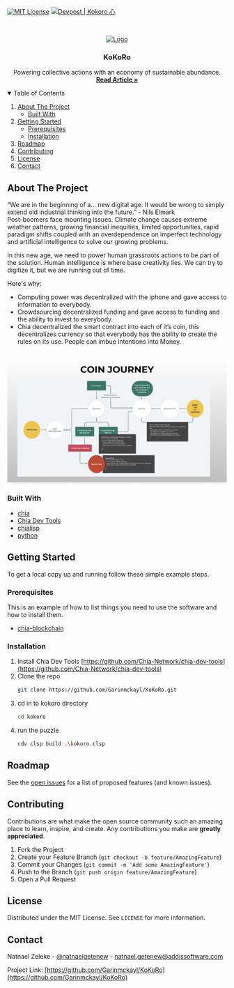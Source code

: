 [![MIT License][license-shield]][license-url]
[![Devpost | Kokoro 心](https://badges.devpost-shields.com/get-badge?name=Kokoro%20%E5%BF%83&id=kokoro&type=big-logo&style=for-the-badge)](https://devpost.com/software/kokoro)

<!-- PROJECT LOGO -->
<br />
<p align="center">
  <a href="https://kokoro.vercel.app/">
    <img src="https://localchia.vercel.app/img/logo.gif" alt="Logo" width="" height="300">
  </a>

  <h3 align="center">KoKoRo</h3>

  <p align="center">
Powering collective actions with an economy of sustainable abundance‏‏‎.
    <br />
    <a href="https://medium.com/@theideasbankllc/kokoro-%E5%BF%83-an-improved-defi-64cc0c6b198e"><strong>Read Article »</strong></a>
    <br />
  </p>
</p>

<!-- TABLE OF CONTENTS -->
<details open="open">
  <summary>Table of Contents</summary>
  <ol>
    <li>
      <a href="#about-the-project">About The Project</a>
      <ul>
        <li><a href="#built-with">Built With</a></li>
      </ul>
    </li>
    <li>
      <a href="#getting-started">Getting Started</a>
      <ul>
        <li><a href="#prerequisites">Prerequisites</a></li>
        <li><a href="#installation">Installation</a></li>
      </ul>
    </li>
    <li><a href="#roadmap">Roadmap</a></li>
    <li><a href="#contributing">Contributing</a></li>
    <li><a href="#license">License</a></li>
    <li><a href="#contact">Contact</a></li>
  </ol>

</details>

<!-- ABOUT THE PROJECT -->

## About The Project

“We are in the beginning of a… new digital age. It would be wrong to simply extend old industrial thinking into the future.” - Nils Elmark  
Post-boomers face mounting issues. Climate change causes extreme weather patterns, growing financial inequities, limited opportunities, rapid paradigm shifts coupled with an overdependence on imperfect technology and artificial intelligence to solve our growing problems.

In this new age, we need to power human grassroots actions to be part of the solution. Human intelligence is where base creativity lies. We can try to digitize it, but we are running out of time.

Here's why:

- Computing power was decentralized with the iphone and gave access to information to everybody.
- Crowdsourcing decentralized funding and gave access to funding and the ability to invest to everybody.
- Chia decentralized the smart contract into each of it’s coin, this decentralizes currency so that everybody has the ability to create the rules on its use. People can imbue intentions into Money.
  <br />
  <br />

<img src="assets/localchia-code.png" alt="Project">

### Built With

- [chia](https://www.chia.net/download/)
- [Chia Dev Tools](https://github.com/Chia-Network/chia-dev-tools)
- [chialisp](https://chialisp.com/)
- [python](https://www.python.org/)

<!-- GETTING STARTED -->

## Getting Started

To get a local copy up and running follow these simple example steps.

### Prerequisites

This is an example of how to list things you need to use the software and how to install them.

- [chia-blockchain](https://github.com/Chia-Network/chia-blockchain/wiki/INSTALL)

### Installation

1. Install Chia Dev Tools [https://github.com/Chia-Network/chia-dev-tools](https://github.com/Chia-Network/chia-dev-tools)
2. Clone the repo
   ```sh
   git clone https://github.com/Garinmckayl/KoKoRo.git
   ```
3. cd in to kokoro directory
   ```sh
   cd kokoro
   ```
4. run the puzzle
   ```sh
   cdv clsp build .\kokoro.clsp
   ```

<!-- ROADMAP -->

## Roadmap

See the [open issues](https://github.com/Garinmckayl/KoKoRo/issues) for a list of proposed features (and known issues).

<!-- CONTRIBUTING -->

## Contributing

Contributions are what make the open source community such an amazing place to learn, inspire, and create. Any contributions you make are **greatly appreciated**.

1. Fork the Project
2. Create your Feature Branch (`git checkout -b feature/AmazingFeature`)
3. Commit your Changes (`git commit -m 'Add some AmazingFeature'`)
4. Push to the Branch (`git push origin feature/AmazingFeature`)
5. Open a Pull Request

<!-- LICENSE -->

## License

Distributed under the MIT License. See `LICENSE` for more information.

<!-- CONTACT -->

## Contact

Natnael Zeleke - [@natnaelgetenew](https://twitter.com/natnaelgetenew) - natnael.getenew@addissoftware.com

Project Link: [https://github.com/Garinmckayl/KoKoRo](https://github.com/Garinmckayl/KoKoRo)

<!-- MARKDOWN LINKS & IMAGES -->
<!-- https://www.markdownguide.org/basic-syntax/#reference-style-links -->

[license-shield]: https://img.shields.io/github/license/othneildrew/Best-README-Template.svg?style=for-the-badge
[license-url]: https://github.com/Garinmckayl/KoKoRo/blob/master/LICENSE.txt
[product-screenshot]: images/screenshot.png
